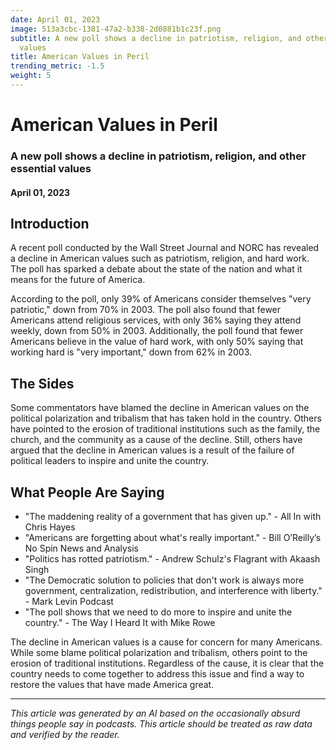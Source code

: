 ```yaml
---
date: April 01, 2023
image: 513a3cbc-1381-47a2-b338-2d0881b1c23f.png
subtitle: A new poll shows a decline in patriotism, religion, and other essential
  values
title: American Values in Peril
trending_metric: -1.5
weight: 5
---
```

# American Values in Peril
### A new poll shows a decline in patriotism, religion, and other essential values
#### April 01, 2023

## Introduction
A recent poll conducted by the Wall Street Journal and NORC has revealed a decline in American values such as patriotism, religion, and hard work. The poll has sparked a debate about the state of the nation and what it means for the future of America.

According to the poll, only 39% of Americans consider themselves "very patriotic," down from 70% in 2003. The poll also found that fewer Americans attend religious services, with only 36% saying they attend weekly, down from 50% in 2003. Additionally, the poll found that fewer Americans believe in the value of hard work, with only 50% saying that working hard is "very important," down from 62% in 2003.

## The Sides
Some commentators have blamed the decline in American values on the political polarization and tribalism that has taken hold in the country. Others have pointed to the erosion of traditional institutions such as the family, the church, and the community as a cause of the decline. Still, others have argued that the decline in American values is a result of the failure of political leaders to inspire and unite the country.

## What People Are Saying
- "The maddening reality of a government that has given up." - All In with Chris Hayes
- "Americans are forgetting about what's really important." - Bill O’Reilly’s No Spin News and Analysis
- "Politics has rotted patriotism." - Andrew Schulz's Flagrant with Akaash Singh
- "The Democratic solution to policies that don't work is always more government, centralization, redistribution, and interference with liberty." - Mark Levin Podcast
- "The poll shows that we need to do more to inspire and unite the country." - The Way I Heard It with Mike Rowe

The decline in American values is a cause for concern for many Americans. While some blame political polarization and tribalism, others point to the erosion of traditional institutions. Regardless of the cause, it is clear that the country needs to come together to address this issue and find a way to restore the values that have made America great.

 --- 

*This article was generated by an AI based on the occasionally absurd things people say in podcasts. This article should be treated as raw data and verified by the reader.*